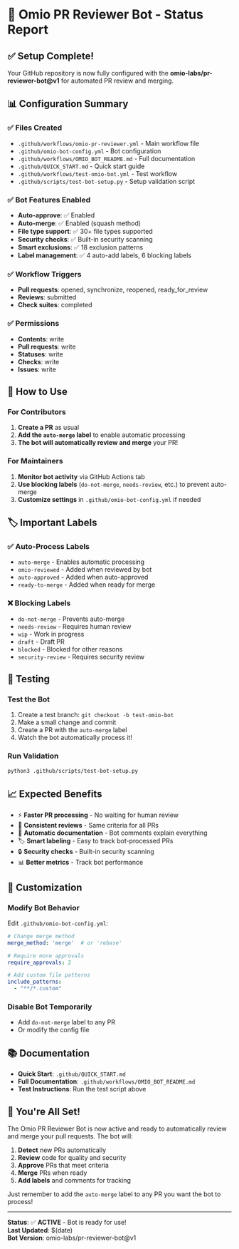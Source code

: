 # 🤖 Omio PR Reviewer Bot - Status Report

## ✅ Setup Complete!

Your GitHub repository is now fully configured with the **omio-labs/pr-reviewer-bot@v1** for automated PR review and merging.

## 📊 Configuration Summary

### ✅ Files Created
- `.github/workflows/omio-pr-reviewer.yml` - Main workflow file
- `.github/omio-bot-config.yml` - Bot configuration
- `.github/workflows/OMIO_BOT_README.md` - Full documentation
- `.github/QUICK_START.md` - Quick start guide
- `.github/workflows/test-omio-bot.yml` - Test workflow
- `.github/scripts/test-bot-setup.py` - Setup validation script

### ✅ Bot Features Enabled
- **Auto-approve**: ✅ Enabled
- **Auto-merge**: ✅ Enabled (squash method)
- **File type support**: ✅ 30+ file types supported
- **Security checks**: ✅ Built-in security scanning
- **Smart exclusions**: ✅ 18 exclusion patterns
- **Label management**: ✅ 4 auto-add labels, 6 blocking labels

### ✅ Workflow Triggers
- **Pull requests**: opened, synchronize, reopened, ready_for_review
- **Reviews**: submitted
- **Check suites**: completed

### ✅ Permissions
- **Contents**: write
- **Pull requests**: write
- **Statuses**: write
- **Checks**: write
- **Issues**: write

## 🚀 How to Use

### For Contributors
1. **Create a PR** as usual
2. **Add the `auto-merge` label** to enable automatic processing
3. **The bot will automatically review and merge** your PR!

### For Maintainers
1. **Monitor bot activity** via GitHub Actions tab
2. **Use blocking labels** (`do-not-merge`, `needs-review`, etc.) to prevent auto-merge
3. **Customize settings** in `.github/omio-bot-config.yml` if needed

## 🏷️ Important Labels

### ✅ Auto-Process Labels
- `auto-merge` - Enables automatic processing
- `omio-reviewed` - Added when reviewed by bot
- `auto-approved` - Added when auto-approved
- `ready-to-merge` - Added when ready for merge

### ❌ Blocking Labels
- `do-not-merge` - Prevents auto-merge
- `needs-review` - Requires human review
- `wip` - Work in progress
- `draft` - Draft PR
- `blocked` - Blocked for other reasons
- `security-review` - Requires security review

## 🧪 Testing

### Test the Bot
1. Create a test branch: `git checkout -b test-omio-bot`
2. Make a small change and commit
3. Create a PR with the `auto-merge` label
4. Watch the bot automatically process it!

### Run Validation
```bash
python3 .github/scripts/test-bot-setup.py
```

## 📈 Expected Benefits

- ⚡ **Faster PR processing** - No waiting for human review
- 🤖 **Consistent reviews** - Same criteria for all PRs
- 📝 **Automatic documentation** - Bot comments explain everything
- 🏷️ **Smart labeling** - Easy to track bot-processed PRs
- 🔒 **Security checks** - Built-in security scanning
- 📊 **Better metrics** - Track bot performance

## 🔧 Customization

### Modify Bot Behavior
Edit `.github/omio-bot-config.yml`:
```yaml
# Change merge method
merge_method: 'merge'  # or 'rebase'

# Require more approvals
require_approvals: 2

# Add custom file patterns
include_patterns:
  - "**/*.custom"
```

### Disable Bot Temporarily
- Add `do-not-merge` label to any PR
- Or modify the config file

## 📚 Documentation

- **Quick Start**: `.github/QUICK_START.md`
- **Full Documentation**: `.github/workflows/OMIO_BOT_README.md`
- **Test Instructions**: Run the test script above

## 🎉 You're All Set!

The Omio PR Reviewer Bot is now active and ready to automatically review and merge your pull requests. The bot will:

1. **Detect** new PRs automatically
2. **Review** code for quality and security
3. **Approve** PRs that meet criteria
4. **Merge** PRs when ready
5. **Add labels** and comments for tracking

Just remember to add the `auto-merge` label to any PR you want the bot to process!

---

**Status**: ✅ **ACTIVE** - Bot is ready for use!  
**Last Updated**: $(date)  
**Bot Version**: omio-labs/pr-reviewer-bot@v1